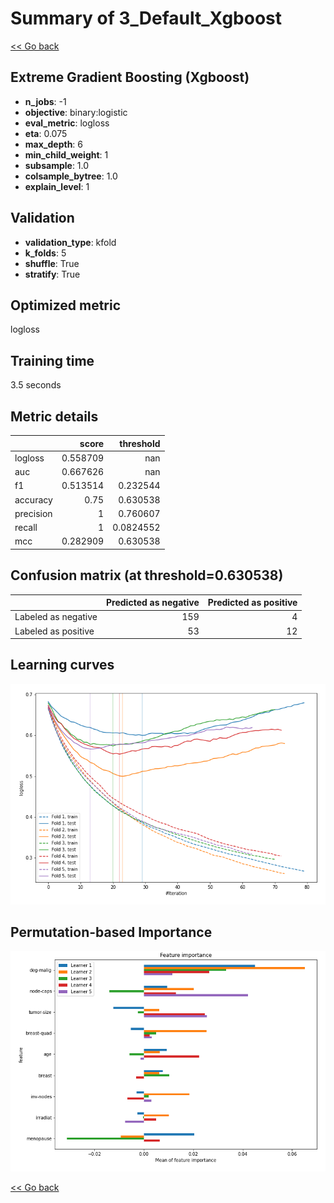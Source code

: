 # Summary of 3_Default_Xgboost

[<< Go back](../README.md)


## Extreme Gradient Boosting (Xgboost)
- **n_jobs**: -1
- **objective**: binary:logistic
- **eval_metric**: logloss
- **eta**: 0.075
- **max_depth**: 6
- **min_child_weight**: 1
- **subsample**: 1.0
- **colsample_bytree**: 1.0
- **explain_level**: 1

## Validation
 - **validation_type**: kfold
 - **k_folds**: 5
 - **shuffle**: True
 - **stratify**: True

## Optimized metric
logloss

## Training time

3.5 seconds

## Metric details
|           |    score |   threshold |
|:----------|---------:|------------:|
| logloss   | 0.558709 | nan         |
| auc       | 0.667626 | nan         |
| f1        | 0.513514 |   0.232544  |
| accuracy  | 0.75     |   0.630538  |
| precision | 1        |   0.760607  |
| recall    | 1        |   0.0824552 |
| mcc       | 0.282909 |   0.630538  |


## Confusion matrix (at threshold=0.630538)
|                     |   Predicted as negative |   Predicted as positive |
|:--------------------|------------------------:|------------------------:|
| Labeled as negative |                     159 |                       4 |
| Labeled as positive |                      53 |                      12 |

## Learning curves
![Learning curves](learning_curves.png)

## Permutation-based Importance
![Permutation-based Importance](permutation_importance.png)

[<< Go back](../README.md)
